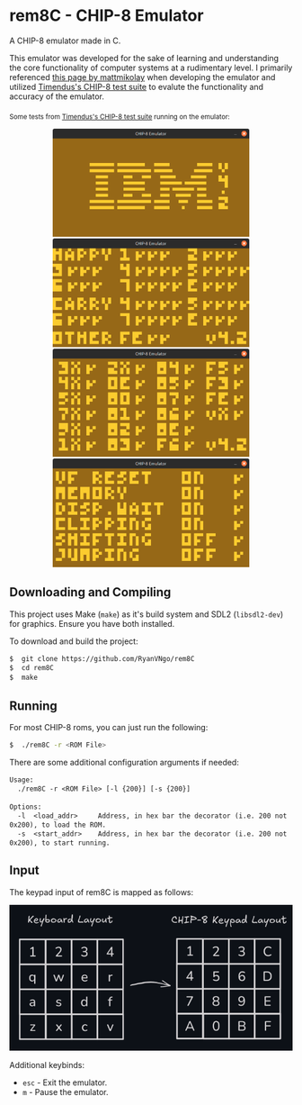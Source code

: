 # rem8C - CHIP-8 Emulator

A CHIP-8 emulator made in C.

This emulator was developed for the sake of learning and understanding the core functionality of computer systems at
a rudimentary level. I primarily referenced [this page by mattmikolay](https://github.com/mattmikolay/chip-8/wiki/Mastering-CHIP%E2%80%908)
when developing the emulator and utilized [Timendus's CHIP-8 test suite](https://github.com/Timendus/chip8-test-suite/tree/main)
to evalute the functionality and accuracy of the emulator.

<sub>Some tests from [Timendus's CHIP-8 test suite](https://github.com/Timendus/chip8-test-suite/tree/main) running on the emulator:</sub>
<p align='center'>
  <img width="350" src='./images/IBM_test.png'      alt='IBM logo on emulated display'/>
  <img width="350" src='./images/Flags_test.png'    alt='Flags test from Timendus Chip-8 test suite on emulated display'/>
  <img width="350" src='./images/Corax_test.png'    alt='Corax test from Timendus Chip-8 test suite on emulated display'/>
  <img width="350" src='./images/Quirks_test.png'   alt='Quirks test from Timendus Chip-8 test suite on emulated display'/>
</p>

## Downloading and Compiling
This project uses Make (`make`) as it's build system and SDL2 (`libsdl2-dev`) for graphics. Ensure you have both installed.

To download and build the project:
```sh
$  git clone https://github.com/RyanVNgo/rem8C
$  cd rem8C
$  make
```

## Running
For most CHIP-8 roms, you can just run the following:
```sh
$  ./rem8C -r <ROM File>
```

There are some additional configuration arguments if needed:
```
Usage:
  ./rem8C -r <ROM File> [-l {200}] [-s {200}]

Options:
  -l  <load_addr>     Address, in hex bar the decorator (i.e. 200 not 0x200), to load the ROM.
  -s  <start_addr>    Address, in hex bar the decorator (i.e. 200 not 0x200), to start running.
```

## Input
The keypad input of rem8C is mapped as follows:

<p align='center'>
  <img width="900" src='./images/rem8C_keymap.png' alt='Keymap of rem8C emulator'/>
</p>

Additional keybinds:
- `esc`  - Exit the emulator.
- `m`    - Pause the emulator.

